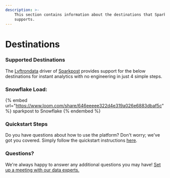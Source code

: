```yaml
---
description: >-
    This section contains information about the destinations that Sparkpost
    supports.
---
```


# Destinations

### Supported Destinations

The [Lyftrondata](https://www.lyftrondata.com/) driver of [Sparkpost](https://www.lyftrondata.com/integration/marketing-analytics/sparkpost/) provides support for the below destinations for instant analytics with no engineering in just 4 simple steps.

### Snowflake Load:

{% embed url="https://www.loom.com/share/646eeeee322d4e319a026e6883dbaf5c" %}
sparkpost to Snowflake
{% endembed %}

### Quickstart Steps

Do you have questions about how to use the platform? Don't worry; we've got you covered. Simply follow the quickstart instructions [here](README.md).

### Questions? <a href="#questions" id="questions"></a>

We're always happy to answer any additional questions you may have! [Set up a meeting with our data experts.](https://www.lyftrondata.com/book-a-meeting/)
